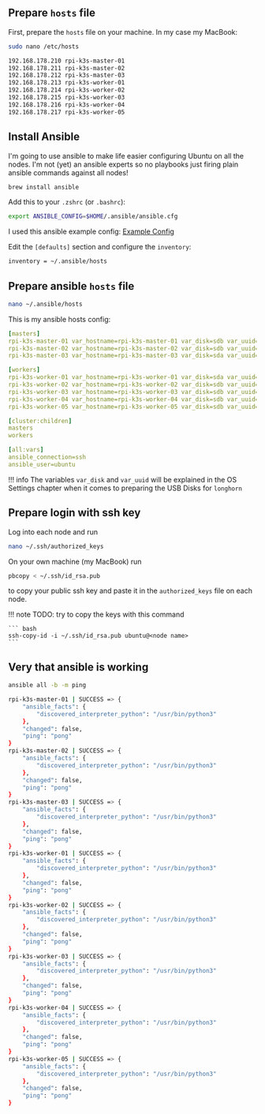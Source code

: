 ## Prepare `hosts` file

First, prepare the `hosts` file on your machine. In my case my MacBook:

``` bash
sudo nano /etc/hosts
```

``` bash
192.168.178.210 rpi-k3s-master-01
192.168.178.211 rpi-k3s-master-02
192.168.178.212 rpi-k3s-master-03
192.168.178.213 rpi-k3s-worker-01
192.168.178.214 rpi-k3s-worker-02
192.168.178.215 rpi-k3s-worker-03
192.168.178.216 rpi-k3s-worker-04
192.168.178.217 rpi-k3s-worker-05
```

## Install Ansible

I'm going to use ansible to make life easier configuring Ubuntu on all the nodes. I'm not (yet) an ansible experts so no playbooks just firing plain ansible commands against all nodes!

``` bash
brew install ansible
```

Add this to your `.zshrc` (or `.bashrc`):

``` bash
export ANSIBLE_CONFIG=$HOME/.ansible/ansible.cfg
```

I used this ansible example config: [Example Config](https://github.com/ansible/ansible/blob/stable-2.11/examples/ansible.cfg)

Edit the `[defaults]` section and configure the `inventory`:

``` bash
inventory = ~/.ansible/hosts
```

## Prepare ansible `hosts` file

``` bash
nano ~/.ansible/hosts
```

This is my ansible hosts config:

``` yaml
[masters]
rpi-k3s-master-01 var_hostname=rpi-k3s-master-01 var_disk=sdb var_uuid=7db5fe78-1d19-41a8-a969-853a1ea81594
rpi-k3s-master-02 var_hostname=rpi-k3s-master-02 var_disk=sdb var_uuid=8de0bb09-b81c-439d-98a1-5c9ddd8ed901
rpi-k3s-master-03 var_hostname=rpi-k3s-master-03 var_disk=sda var_uuid=68ac6bf5-1063-41d7-a5c3-d6811304318f

[workers]
rpi-k3s-worker-01 var_hostname=rpi-k3s-worker-01 var_disk=sda var_uuid=3cc5af8f-8b8e-4867-a9cb-60649585d7b0
rpi-k3s-worker-02 var_hostname=rpi-k3s-worker-02 var_disk=sdb var_uuid=60657532-c469-4acc-ba53-df7328d1818d
rpi-k3s-worker-03 var_hostname=rpi-k3s-worker-03 var_disk=sdb var_uuid=47820b98-28e2-485b-ad63-ee5b5796ffe1
rpi-k3s-worker-04 var_hostname=rpi-k3s-worker-04 var_disk=sdb var_uuid=824c3003-cd42-45a4-868e-9bfcfc1f1bbd
rpi-k3s-worker-05 var_hostname=rpi-k3s-worker-05 var_disk=sdb var_uuid=58212edb-b909-4d2f-876d-4e40c596777a

[cluster:children]
masters
workers

[all:vars]
ansible_connection=ssh
ansible_user=ubuntu
```

!!! info
    The variables `var_disk` and `var_uuid` will be explained in the OS Settings chapter when it comes to preparing the USB Disks for `longhorn`

## Prepare login with ssh key

Log into each node and run

``` bash
nano ~/.ssh/authorized_keys
```

On your own machine (my MacBook) run

``` bash
pbcopy < ~/.ssh/id_rsa.pub
```

to copy your public ssh key and paste it in the `authorized_keys` file on each node.

!!! note
    TODO: try to copy the keys with this command

    ``` bash
    ssh-copy-id -i ~/.ssh/id_rsa.pub ubuntu@<node name>
    ```

## Very that ansible is working

``` bash
ansible all -b -m ping
```

``` bash
rpi-k3s-master-01 | SUCCESS => {
    "ansible_facts": {
        "discovered_interpreter_python": "/usr/bin/python3"
    },
    "changed": false,
    "ping": "pong"
}
rpi-k3s-master-02 | SUCCESS => {
    "ansible_facts": {
        "discovered_interpreter_python": "/usr/bin/python3"
    },
    "changed": false,
    "ping": "pong"
}
rpi-k3s-master-03 | SUCCESS => {
    "ansible_facts": {
        "discovered_interpreter_python": "/usr/bin/python3"
    },
    "changed": false,
    "ping": "pong"
}
rpi-k3s-worker-01 | SUCCESS => {
    "ansible_facts": {
        "discovered_interpreter_python": "/usr/bin/python3"
    },
    "changed": false,
    "ping": "pong"
}
rpi-k3s-worker-02 | SUCCESS => {
    "ansible_facts": {
        "discovered_interpreter_python": "/usr/bin/python3"
    },
    "changed": false,
    "ping": "pong"
}
rpi-k3s-worker-03 | SUCCESS => {
    "ansible_facts": {
        "discovered_interpreter_python": "/usr/bin/python3"
    },
    "changed": false,
    "ping": "pong"
}
rpi-k3s-worker-04 | SUCCESS => {
    "ansible_facts": {
        "discovered_interpreter_python": "/usr/bin/python3"
    },
    "changed": false,
    "ping": "pong"
}
rpi-k3s-worker-05 | SUCCESS => {
    "ansible_facts": {
        "discovered_interpreter_python": "/usr/bin/python3"
    },
    "changed": false,
    "ping": "pong"
}
```
